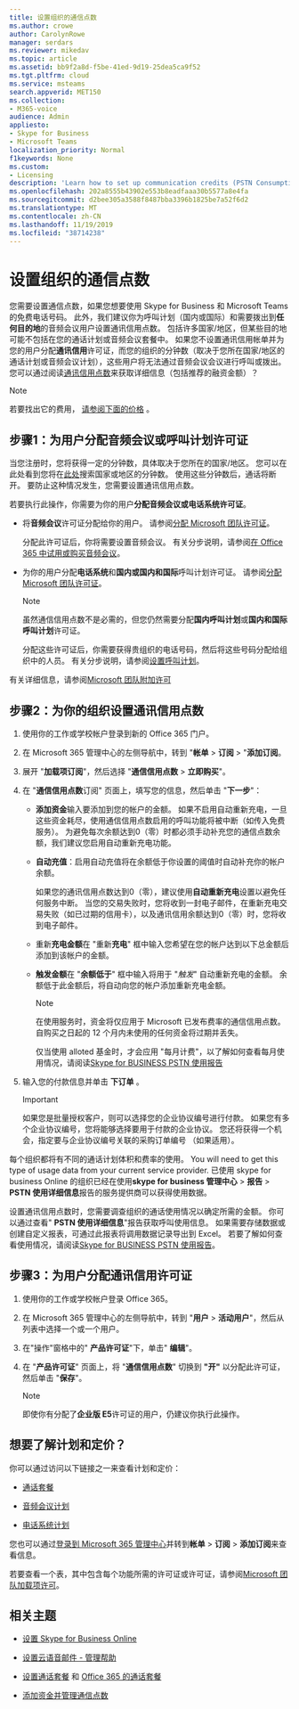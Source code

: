 ```yaml
---
title: 设置组织的通信点数
ms.author: crowe
author: CarolynRowe
manager: serdars
ms.reviewer: mikedav
ms.topic: article
ms.assetid: bb9f2a8d-f5be-41ed-9d19-25dea5ca9f52
ms.tgt.pltfrm: cloud
ms.service: msteams
search.appverid: MET150
ms.collection:
- M365-voice
audience: Admin
appliesto:
- Skype for Business
- Microsoft Teams
localization_priority: Normal
f1keywords: None
ms.custom:
- Licensing
description: 'Learn how to set up communication credits (PSTN Consumption) billing licenses for your users and organization. '
ms.openlocfilehash: 202a8555b43902e553b8eadfaaa30b5577a8e4fa
ms.sourcegitcommit: d2bee305a3588f8487bba3396b1825be7a52f6d2
ms.translationtype: MT
ms.contentlocale: zh-CN
ms.lasthandoff: 11/19/2019
ms.locfileid: "38714238"
---
```

# <a name="set-up-communications-credits-for-your-organization"></a>设置组织的通信点数

您需要设置通信点数，如果您想要使用 Skype for Business 和 Microsoft Teams 的免费电话号码。 此外，我们建议你为呼叫计划（国内或国际）和需要拨出到**任何目的地**的音频会议用户设置通讯信用点数。 包括许多国家/地区，但某些目的地可能不包括在您的通话计划或音频会议套餐中。 如果您不设置通讯信用帐单并为您的用户分配**通讯信用**许可证，而您的组织的分钟数（取决于您所在国家/地区的通话计划或音频会议计划），这些用户将无法通过音频会议会议进行呼叫或拨出。 您可以通过阅读[通讯信用点数](what-are-communications-credits.md)来获取详细信息（包括推荐的融资金额）？
  
> [!NOTE]
> 若要找出它的费用， [请参阅下面的价格](https://go.microsoft.com/fwlink/p/?LinkId=799523 )  。 
  
## <a name="step-1-assign-an-audio-conferencing-or-calling-plan-license-to-your-users"></a>步骤1：为用户分配音频会议或呼叫计划许可证

当您注册时，您将获得一定的分钟数，具体取决于您所在的国家/地区。 您可以在此处看到您将在[此处](country-and-region-availability-for-audio-conferencing-and-calling-plans/country-and-region-availability-for-audio-conferencing-and-calling-plans.md)搜索国家或地区的分钟数。 使用这些分钟数后，通话将断开。 要防止这种情况发生，您需要设置通讯信用点数。
  
若要执行此操作，你需要为你的用户**分配音频会议或电话系统许可证**。
  
- 将**音频会议**许可证分配给你的用户。 请参阅[分配 Microsoft 团队许可证](assign-teams-licenses.md)。
    
    分配此许可证后，你将需要设置音频会议。 有关分步说明，请参阅[在 Office 365 中试用或购买音频会议](try-or-purchase-audio-conferencing-in-office-365-for-teams.md)。
    
- 为你的用户分配**电话系统**和**国内或国内和国际**呼叫计划许可证。 请参阅[分配 Microsoft 团队许可证](assign-teams-licenses.md)。
    
    > [!NOTE]
    > 虽然通信信用点数不是必需的，但您仍然需要分配**国内呼叫计划**或**国内和国际呼叫计划**许可证。
  
    分配这些许可证后，你需要获得贵组织的电话号码，然后将这些号码分配给组织中的人员。 有关分步说明，请参阅[设置呼叫计划](set-up-calling-plans.md)。
    
有关详细信息，请参阅[Microsoft 团队附加许可](teams-add-on-licensing/microsoft-teams-add-on-licensing.md)
  
## <a name="step-2-set-up-communications-credits-for-your-organization"></a>步骤2：为你的组织设置通讯信用点数

1. 使用你的工作或学校帐户登录到新的 Office 365 门户。
    
2. 在 Microsoft 365 管理中心的左侧导航中，转到 "**帐单** > **订阅** > "**添加订阅**。

3. 展开 "**加载项订阅**"，然后选择 "**通信信用点数** > **立即购买**"。
    
4. 在 "**通信信用点数**订阅" 页面上，填写您的信息，然后单击 "**下一步**"：
    
   - **添加资金**输入要添加到您的帐户的金额。 如果不启用自动重新充电，一旦这些资金耗尽，使用通信信用点数启用的呼叫功能将被中断（如传入免费服务）。 为避免每次余额达到0（零）时都必须手动补充您的通信点数余额，我们建议您启用自动重新充电功能。
    
   - **自动充值**：启用自动充值将在余额低于你设置的阈值时自动补充你的帐户余额。
    
     如果您的通讯信用点数达到0（零），建议使用**自动重新充电**设置以避免任何服务中断。 当您的交易失败时，您将收到一封电子邮件，在重新充电交易失败（如已过期的信用卡），以及通讯信用余额达到0（零）时，您将收到电子邮件。
    
   - 重新**充电金额**在 "重新**充电**" 框中输入您希望在您的帐户达到以下总金额后添加到该帐户的金额。
    
   - **触发金额**在 "**余额低于**" 框中输入将用于 "*触发*" 自动重新充电的金额。 余额低于此金额后，将自动向您的帐户添加重新充电金额。

      > [!NOTE]
     > 在使用服务时，资金将仅应用于 Microsoft 已发布费率的通信信用点数。 自购买之日起的 12 个月内未使用的任何资金将过期并丢失。 
     > 
     > 仅当使用 alloted 基金时，才会应用 "每月计费"，以了解如何查看每月使用情况，请阅读[Skype for BUSINESS PSTN 使用报告](https://docs.microsoft.com/skypeforbusiness/skype-for-business-online-reporting/pstn-usage-report)
    
5. 输入您的付款信息并单击 **下订单** 。
    >[!IMPORTANT]
    >如果您是批量授权客户，则可以选择您的企业协议编号进行付款。 如果您有多个企业协议编号，您将能够选择要用于付款的企业协议。 您还将获得一个机会，指定要与企业协议编号关联的采购订单编号 （如果适用）。
    
每个组织都将有不同的通话计划体积和费率的使用。 You will need to get this type of usage data from your current service provider. 已使用 skype for business Online 的组织已经在使用**skype for business 管理中心** > **报告** > **PSTN 使用详细信息**报告的服务提供商可以获得使用数据。
  
设置通讯信用点数时，您需要调查组织的通话使用情况以确定所需的金额。 你可以通过查看" **PSTN 使用详细信息**"报告获取呼叫使用信息。 如果需要存储数据或创建自定义报表，可通过此报表将调用数据记录导出到 Excel。 若要了解如何查看使用情况，请阅读[Skype for BUSINESS PSTN 使用报告](https://docs.microsoft.com/skypeforbusiness/skype-for-business-online-reporting/pstn-usage-report)。
  
## <a name="step-3-assign-a-communications-credits-license-to-users"></a>步骤3：为用户分配通讯信用许可证

1. 使用你的工作或学校帐户登录 Office 365。
    
2. 在 Microsoft 365 管理中心的左侧导航中，转到 "**用户** > **活动用户**"，然后从列表中选择一个或一个用户。
    
3. 在"操作"窗格中的" **产品许可证**"下，单击" **编辑**"。
    
4. 在 "**产品许可证**" 页面上，将 "**通信信用点数**" 切换到 **"开"** 以分配此许可证，然后单击 "**保存**"。
    
    > [!NOTE]
    > 即使你有分配了**企业版 E5**许可证的用户，仍建议你执行此操作。
  
## <a name="want-to-know-about-plans-and-pricing"></a>想要了解计划和定价？

你可以通过访问以下链接之一来查看计划和定价：
  
- [通话套餐](https://go.microsoft.com/fwlink/?LinkId=799761 )
    
- [音频会议计划](https://go.microsoft.com/fwlink/?LinkId=799762 )
    
- [电话系统计划](https://go.microsoft.com/fwlink/?LinkId=799763)
    
您也可以通过[登录到 Microsoft 365 管理中心](https://portal.office.com/adminportal/home?add=sub&amp;adminportal=1#/catalog)并转到**帐单** > **订阅** > **添加订阅**来查看信息。
  
若要查看一个表，其中包含每个功能所需的许可证或许可证，请参阅[Microsoft 团队加载项许可](teams-add-on-licensing/microsoft-teams-add-on-licensing.md)。
  
## <a name="related-topics"></a>相关主题

- [设置 Skype for Business Online](/SkypeForBusiness/set-up-skype-for-business-online/set-up-skype-for-business-online)
    
- [设置云语音邮件 - 管理帮助](set-up-phone-system-voicemail.md)
    
- [设置通话套餐](set-up-calling-plans.md) 和 [Office 365 的通话套餐](calling-plans-for-office-365.md)
    
- [添加资金并管理通信点数](add-funds-and-manage-communications-credits.md)
    
  
 
